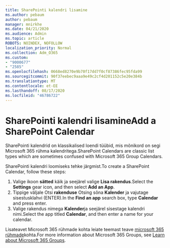 ```yaml
---
title: SharePointi kalendri lisamine
ms.author: pebaum
author: pebaum
manager: mnirkhe
ms.date: 04/21/2020
ms.audience: Admin
ms.topic: article
ROBOTS: NOINDEX, NOFOLLOW
localization_priority: Normal
ms.collection: Adm_O365
ms.custom:
- "9000677"
- "2585"
ms.openlocfilehash: 0668ed8270e9b70f17dd7f0cf87386fec95fda99
ms.sourcegitcommit: 90f37eebec9aaa9e49c2cf4d201152c5e20e384b
ms.translationtype: MT
ms.contentlocale: et-EE
ms.lasthandoff: 08/17/2020
ms.locfileid: "46786722"
---
```

# <a name="add-a-sharepoint-calendar"></a><span data-ttu-id="04de2-102">SharePointi kalendri lisamine</span><span class="sxs-lookup"><span data-stu-id="04de2-102">Add a SharePoint Calendar</span></span>

<span data-ttu-id="04de2-103">SharePointi kalendrid on klassikalised loendi tüübid, mis mõnikord on segi Microsoft 365 rühma kalendritega.</span><span class="sxs-lookup"><span data-stu-id="04de2-103">SharePoint Calendars are classic list types which are sometimes confused with Microsoft 365 Group Calendars.</span></span>
 
<span data-ttu-id="04de2-104">SharePointi kalendri loomiseks tehke järgmist.</span><span class="sxs-lookup"><span data-stu-id="04de2-104">To create a SharePoint Calendar, follow these steps:</span></span>
 
1.  <span data-ttu-id="04de2-105">Valige ikoon **sätted** käik ja seejärel valige **Lisa rakendus**.</span><span class="sxs-lookup"><span data-stu-id="04de2-105">Select the **Settings** gear icon, and then select **Add an App**.</span></span>
2.  <span data-ttu-id="04de2-106">Tippige väljale Otsi **rakenduse** Otsing sõna **Kalender** ja vajutage sisestusklahvi (ENTER).</span><span class="sxs-lookup"><span data-stu-id="04de2-106">In the **Find an app** search box, type **Calendar** and press enter.</span></span>
3.  <span data-ttu-id="04de2-107">Valige rakendus nimega **Kalender**ja seejärel sisestage kalendri nimi.</span><span class="sxs-lookup"><span data-stu-id="04de2-107">Select the app titled **Calendar**, and then enter a name for your calendar.</span></span>

<span data-ttu-id="04de2-108">Lisateavet Microsoft 365 rühmade kohta leiate teemast teave [microsoft 365 rühmade](https://support.office.com/article/Learn-about-Office-365-groups-b565caa1-5c40-40ef-9915-60fdb2d97fa2)kohta.</span><span class="sxs-lookup"><span data-stu-id="04de2-108">For more information about Microsoft 365 Groups, see [Learn about Microsoft 365 Groups](https://support.office.com/article/Learn-about-Office-365-groups-b565caa1-5c40-40ef-9915-60fdb2d97fa2).</span></span>

